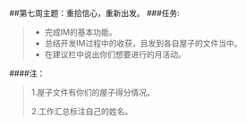 
##第七周主题：重拾信心，重新出发。
###任务:
> * 完成IM的基本功能。
> * 总结开发IM过程中的收获，且发到各自屋子的文件当中。
> * 在建议栏中说出你们想要进行的月活动。


####注：
> 1.屋子文件有你们的屋子得分情况。
> 
> 2.工作汇总标注自己的姓名。
